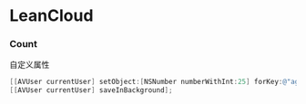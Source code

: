 #  LeanCloud


### Count

自定义属性
```objective-C
[[AVUser currentUser] setObject:[NSNumber numberWithInt:25] forKey:@"age"];
[[AVUser currentUser] saveInBackground];
```

